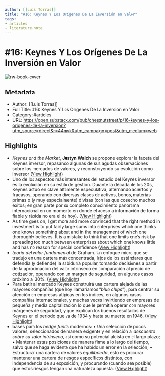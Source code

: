 ```yaml
---
author: [[Luis Torras]]
title: "#16: Keynes Y Los Orígenes De La Inversión en Valor"
tags: 
- articles
- literature-note
---
```

# #16: Keynes Y Los Orígenes De La Inversión en Valor

![rw-book-cover](https://substackcdn.com/image/fetch/w_1200,h_600,c_limit,f_jpg,q_auto:good,fl_progressive:steep/https%3A%2F%2Fsubstack-post-media.s3.amazonaws.com%2Fpublic%2Fimages%2F0f78f0d2-4b7d-4428-a255-9fa57d9eb0f5_1024x859.jpeg)

## Metadata
- Author: [[Luis Torras]]
- Full Title: #16: Keynes Y Los Orígenes De La Inversión en Valor
- Category: #articles
- URL: https://open.substack.com/pub/chestnutstreet/p/16-keynes-y-los-origenes-de-la-inversion?utm_source=direct&r=44mvk&utm_campaign=post&utm_medium=web

## Highlights
- *Keynes and the Market*, **Justyn Walch** se propone explorar la faceta del Keynes inversor, repasando algunas de sus agudas observaciones sobre los mercados de valores, y reconstruyendo su evolución como inversor ([View Highlight](https://read.readwise.io/read/01gx1sywa545q92cxvjysbwk5r))
- Uno de los aspectos más interesantes del estudio del Keynes inversor es la evolución en su estilo de gestión. Durante la década de los 20s, Keynes actuó en clave altamente especulativa, alternando aciertos y fracasos, operando con diversas clases de activos, bonos, materias primas o (y muy especialmente) divisas (con las que cosecho muchos éxitos; en gran parte por su completo conocimiento panorama internacional en un momento en donde el aceso a información de forma fiable y rápida no era el de hoy). ([View Highlight](https://read.readwise.io/read/01gx1t01x43fvx7x81n97chbje))
- As time goes on, I get more and more convinced that the right method in investment is to put fairly large sums into enterprises which one thinks one knows something about and in the management of which one thoroughly believes. It is a mistake to think that one limits one’s risk by spreading too much between enterprises about which one knows little and has no reason for special confidence ([View Highlight](https://read.readwise.io/read/01gx1t29tm4w5hvjhe1afmc9rt))
- *teoría del valor fundamental* de Graham. Un enfoque micro que se tradujo en una cartera más concentrada, lejos de los estándares que defendía (y defiende) la sabiduría popular, tomando decisiones a partir de la aproximación del valor intrínseco en comparación al precio de cotización, operando con un margen de seguridad, en algunos casos próximo al 30%. ([View Highlight](https://read.readwise.io/read/01gx1t3w7zvhtpssk6720pp8he))
- Para batir al mercado Keynes construirá una cartera alejada de las mayores compañías (que hoy llamaríamos “*blue chips*”), para centrar su atención en empresas atípicas en los índices, en algunos casos compañías internacionales, y muchas veces invirtiendo en empresas de pequeña y media capitalización lo que le permitía operar con mayores márgenes de seguridad, y que explican los buenos resultados de Keynes en el periodo que va de 1934 y hasta su muerte en 1946. ([View Highlight](https://read.readwise.io/read/01gx1t4j5fb52q32r3s27c106s))
- bases para los *hedge funds* modernos:
  • Una selección de pocos valores, seleccionados de manera exigente y en relación al *descuento sobre su valor intrínseco*, así como su potencial alcista en el largo plazo;
  • Mantener estas posiciones de manera firme a lo largo del tiempo, salvo que se haga evidente que ha habído un error en la selección;
  • Estructurar una cartera de valores e*quilibrarda*, esto es procurar mantener una cartera de riesgos específicos distintos, con independencia de su exposición, y procurando (cuando sea posible) que estos riesgos tengan una naturaleza opuesta. ([View Highlight](https://read.readwise.io/read/01gx1t5zm3r6jy2f67tpxjqgts))
